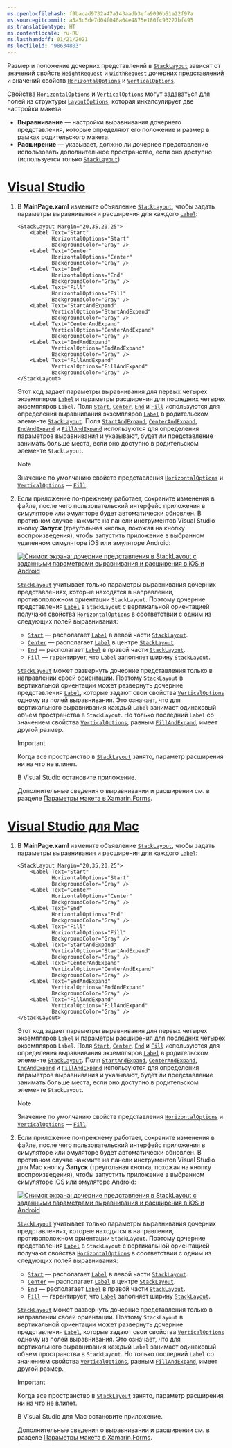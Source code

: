 ```yaml
---
ms.openlocfilehash: f9bacad9732a47a143aadb3efa9096b51a22f97a
ms.sourcegitcommit: a5a5c5de7d04f046a64e4875e180fc93227bf495
ms.translationtype: HT
ms.contentlocale: ru-RU
ms.lasthandoff: 01/21/2021
ms.locfileid: "98634803"
---
```

Размер и положение дочерних представлений в [`StackLayout`](xref:Xamarin.Forms.StackLayout) зависят от значений свойств [`HeightRequest`](xref:Xamarin.Forms.VisualElement.HeightRequest) и [`WidthRequest`](xref:Xamarin.Forms.VisualElement.WidthRequest) дочерних представлений и значений свойств [`HorizontalOptions`](xref:Xamarin.Forms.View.HorizontalOptions) и [`VerticalOptions`](xref:Xamarin.Forms.View.VerticalOptions).

Свойства [`HorizontalOptions`](xref:Xamarin.Forms.View.HorizontalOptions) и [`VerticalOptions`](xref:Xamarin.Forms.View.VerticalOptions) могут задаваться для полей из структуры [`LayoutOptions`](xref:Xamarin.Forms.LayoutOptions), которая инкапсулирует две настройки макета:

- **Выравнивание** — настройки выравнивания дочернего представления, которые определяют его положение и размер в рамках родительского макета.
- **Расширение** — указывает, должно ли дочернее представление использовать дополнительное пространство, если оно доступно (используется только [`StackLayout`](xref:Xamarin.Forms.StackLayout)).

# <a name="visual-studio"></a>[Visual Studio](#tab/vswin)

1. В **MainPage.xaml** измените объявление [`StackLayout`](xref:Xamarin.Forms.StackLayout), чтобы задать параметры выравнивания и расширения для каждого [`Label`](xref:Xamarin.Forms.Label):

    ```xaml
    <StackLayout Margin="20,35,20,25">
        <Label Text="Start"
               HorizontalOptions="Start"
               BackgroundColor="Gray" />
        <Label Text="Center"
               HorizontalOptions="Center"
               BackgroundColor="Gray" />
        <Label Text="End"
               HorizontalOptions="End"
               BackgroundColor="Gray" />
        <Label Text="Fill"
               HorizontalOptions="Fill"
               BackgroundColor="Gray" />
        <Label Text="StartAndExpand"
               VerticalOptions="StartAndExpand"
               BackgroundColor="Gray" />
        <Label Text="CenterAndExpand"
               VerticalOptions="CenterAndExpand"
               BackgroundColor="Gray" />
        <Label Text="EndAndExpand"
               VerticalOptions="EndAndExpand"
               BackgroundColor="Gray" />
        <Label Text="FillAndExpand"
               VerticalOptions="FillAndExpand"
               BackgroundColor="Gray" />
    </StackLayout>
    ```

    Этот код задает параметры выравнивания для первых четырех экземпляров [`Label`](xref:Xamarin.Forms.Label) и параметры расширения для последних четырех экземпляров `Label`. Поля [`Start`](xref:Xamarin.Forms.LayoutOptions.Start), [`Center`](xref:Xamarin.Forms.LayoutOptions.Center), [`End`](xref:Xamarin.Forms.LayoutOptions.End) и [`Fill`](xref:Xamarin.Forms.LayoutOptions.Fill) используются для определения выравнивания экземпляров [`Label`](xref:Xamarin.Forms.Label) в родительском элементе [`StackLayout`](xref:Xamarin.Forms.StackLayout). Поля [`StartAndExpand`](xref:Xamarin.Forms.LayoutOptions.StartAndExpand), [`CenterAndExpand`](xref:Xamarin.Forms.LayoutOptions.CenterAndExpand), [`EndAndExpand`](xref:Xamarin.Forms.LayoutOptions.EndAndExpand) и [`FillAndExpand`](xref:Xamarin.Forms.LayoutOptions.FillAndExpand) используются для определения параметров выравнивания и указывают, будет ли представление занимать больше места, если оно доступно в родительском элементе `StackLayout`.

    > [!NOTE]
    > Значение по умолчанию свойств представления [`HorizontalOptions`](xref:Xamarin.Forms.View.HorizontalOptions) и [`VerticalOptions`](xref:Xamarin.Forms.View.VerticalOptions) — [`Fill`](xref:Xamarin.Forms.LayoutOptions.Fill).

1. Если приложение по-прежнему работает, сохраните изменения в файле, после чего пользовательский интерфейс приложения в симуляторе или эмуляторе будет автоматически обновлен. В противном случае нажмите на панели инструментов Visual Studio кнопку **Запуск** (треугольная кнопка, похожая на кнопку воспроизведения), чтобы запустить приложение в выбранном удаленном симуляторе iOS или эмуляторе Android:

    [![Снимок экрана: дочерние представления в StackLayout с заданными параметрами выравнивания и расширения в iOS и Android](../images/alignment-expansion.png "StackLayout, содержащий экземпляры меток, с заданным выравниванием и расширением")](../images/alignment-expansion-large.png#lightbox "StackLayout, содержащий экземпляры меток, с заданным выравниванием и расширением")

    [`StackLayout`](xref:Xamarin.Forms.StackLayout) учитывает только параметры выравнивания дочерних представлениях, которые находятся в направлении, противоположном ориентации `StackLayout`. Поэтому дочерние представления [`Label`](xref:Xamarin.Forms.Label) в `StackLayout` с вертикальной ориентацией получают свойства [`HorizontalOptions`](xref:Xamarin.Forms.View.HorizontalOptions) в соответствии с одним из следующих полей выравнивания:

    - [`Start`](xref:Xamarin.Forms.LayoutOptions.Start) — располагает [`Label`](xref:Xamarin.Forms.Label) в левой части [`StackLayout`](xref:Xamarin.Forms.StackLayout).
    - [`Center`](xref:Xamarin.Forms.LayoutOptions.Center) — располагает [`Label`](xref:Xamarin.Forms.Label) в центре [`StackLayout`](xref:Xamarin.Forms.StackLayout).
    - [`End`](xref:Xamarin.Forms.LayoutOptions.End) — располагает [`Label`](xref:Xamarin.Forms.Label) в правой части [`StackLayout`](xref:Xamarin.Forms.StackLayout).
    - [`Fill`](xref:Xamarin.Forms.LayoutOptions.Fill) — гарантирует, что [`Label`](xref:Xamarin.Forms.Label) заполняет ширину [`StackLayout`](xref:Xamarin.Forms.StackLayout).

    [`StackLayout`](xref:Xamarin.Forms.StackLayout) может развернуть дочерние представления только в направлении своей ориентации. Поэтому `StackLayout` в вертикальной ориентации может развернуть дочерние представления [`Label`](xref:Xamarin.Forms.Label), которые задают свои свойства [`VerticalOptions`](xref:Xamarin.Forms.View.VerticalOptions) одному из полей выравнивания. Это означает, что для вертикального выравнивания каждый `Label` занимает одинаковый объем пространства в `StackLayout`. Но только последний `Label` со значением свойства [`VerticalOptions`](xref:Xamarin.Forms.View.VerticalOptions), равным [`FillAndExpand`](xref:Xamarin.Forms.LayoutOptions.FillAndExpand), имеет другой размер.

    > [!IMPORTANT]
    > Когда все пространство в [`StackLayout`](xref:Xamarin.Forms.StackLayout) занято, параметр расширения ни на что не влияет.

    В Visual Studio остановите приложение.

    Дополнительные сведения о выравнивании и расширении см. в разделе [Параметры макета в Xamarin.Forms](~/xamarin-forms/user-interface/layouts/layout-options.md).

# <a name="visual-studio-for-mac"></a>[Visual Studio для Mac](#tab/vsmac)

1. В **MainPage.xaml** измените объявление [`StackLayout`](xref:Xamarin.Forms.StackLayout), чтобы задать параметры выравнивания и расширения для каждого [`Label`](xref:Xamarin.Forms.Label):

    ```xaml
    <StackLayout Margin="20,35,20,25">
        <Label Text="Start"
               HorizontalOptions="Start"
               BackgroundColor="Gray" />
        <Label Text="Center"
               HorizontalOptions="Center"
               BackgroundColor="Gray" />
        <Label Text="End"
               HorizontalOptions="End"
               BackgroundColor="Gray" />
        <Label Text="Fill"
               HorizontalOptions="Fill"
               BackgroundColor="Gray" />
        <Label Text="StartAndExpand"
               VerticalOptions="StartAndExpand"
               BackgroundColor="Gray" />
        <Label Text="CenterAndExpand"
               VerticalOptions="CenterAndExpand"
               BackgroundColor="Gray" />
        <Label Text="EndAndExpand"
               VerticalOptions="EndAndExpand"
               BackgroundColor="Gray" />
        <Label Text="FillAndExpand"
               VerticalOptions="FillAndExpand"
               BackgroundColor="Gray" />
    </StackLayout>
    ```

    Этот код задает параметры выравнивания для первых четырех экземпляров [`Label`](xref:Xamarin.Forms.Label) и параметры расширения для последних четырех экземпляров `Label`. Поля [`Start`](xref:Xamarin.Forms.LayoutOptions.Start), [`Center`](xref:Xamarin.Forms.LayoutOptions.Center), [`End`](xref:Xamarin.Forms.LayoutOptions.End) и [`Fill`](xref:Xamarin.Forms.LayoutOptions.Fill) используются для определения выравнивания экземпляров [`Label`](xref:Xamarin.Forms.Label) в родительском элементе [`StackLayout`](xref:Xamarin.Forms.StackLayout). Поля [`StartAndExpand`](xref:Xamarin.Forms.LayoutOptions.StartAndExpand), [`CenterAndExpand`](xref:Xamarin.Forms.LayoutOptions.CenterAndExpand), [`EndAndExpand`](xref:Xamarin.Forms.LayoutOptions.EndAndExpand) и [`FillAndExpand`](xref:Xamarin.Forms.LayoutOptions.FillAndExpand) используются для определения параметров выравнивания и указывают, будет ли представление занимать больше места, если оно доступно в родительском элементе `StackLayout`.

    > [!NOTE]
    > Значение по умолчанию свойств представления [`HorizontalOptions`](xref:Xamarin.Forms.View.HorizontalOptions) и [`VerticalOptions`](xref:Xamarin.Forms.View.VerticalOptions) — [`Fill`](xref:Xamarin.Forms.LayoutOptions.Fill).

1. Если приложение по-прежнему работает, сохраните изменения в файле, после чего пользовательский интерфейс приложения в симуляторе или эмуляторе будет автоматически обновлен. В противном случае нажмите на панели инструментов Visual Studio для Mac кнопку **Запуск** (треугольная кнопка, похожая на кнопку воспроизведения), чтобы запустить приложение в выбранном симуляторе iOS или эмуляторе Android:

    [![Снимок экрана: дочерние представления в StackLayout с заданными параметрами выравнивания и расширения в iOS и Android](../images/alignment-expansion.png "StackLayout, содержащий экземпляры меток, с заданным выравниванием и расширением")](../images/alignment-expansion-large.png#lightbox "StackLayout, содержащий экземпляры меток, с заданным выравниванием и расширением")

    [`StackLayout`](xref:Xamarin.Forms.StackLayout) учитывает только параметры выравнивания дочерних представлениях, которые находятся в направлении, противоположном ориентации `StackLayout`. Поэтому дочерние представления [`Label`](xref:Xamarin.Forms.Label) в `StackLayout` с вертикальной ориентацией получают свойства [`HorizontalOptions`](xref:Xamarin.Forms.View.HorizontalOptions) в соответствии с одним из следующих полей выравнивания:

    - [`Start`](xref:Xamarin.Forms.LayoutOptions.Start) — располагает [`Label`](xref:Xamarin.Forms.Label) в левой части [`StackLayout`](xref:Xamarin.Forms.StackLayout).
    - [`Center`](xref:Xamarin.Forms.LayoutOptions.Center) — располагает [`Label`](xref:Xamarin.Forms.Label) в центре [`StackLayout`](xref:Xamarin.Forms.StackLayout).
    - [`End`](xref:Xamarin.Forms.LayoutOptions.End) — располагает [`Label`](xref:Xamarin.Forms.Label) в правой части [`StackLayout`](xref:Xamarin.Forms.StackLayout).
    - [`Fill`](xref:Xamarin.Forms.LayoutOptions.Fill) — гарантирует, что [`Label`](xref:Xamarin.Forms.Label) заполняет ширину [`StackLayout`](xref:Xamarin.Forms.StackLayout).

    [`StackLayout`](xref:Xamarin.Forms.StackLayout) может развернуть дочерние представления только в направлении своей ориентации. Поэтому `StackLayout` в вертикальной ориентации может развернуть дочерние представления [`Label`](xref:Xamarin.Forms.Label), которые задают свои свойства [`VerticalOptions`](xref:Xamarin.Forms.View.VerticalOptions) одному из полей выравнивания. Это означает, что для вертикального выравнивания каждый `Label` занимает одинаковый объем пространства в `StackLayout`. Но только последний `Label` со значением свойства [`VerticalOptions`](xref:Xamarin.Forms.View.VerticalOptions), равным [`FillAndExpand`](xref:Xamarin.Forms.LayoutOptions.FillAndExpand), имеет другой размер.

    > [!IMPORTANT]
    > Когда все пространство в [`StackLayout`](xref:Xamarin.Forms.StackLayout) занято, параметр расширения ни на что не влияет.

    В Visual Studio для Mac остановите приложение.

    Дополнительные сведения о выравнивании и расширении см. в разделе [Параметры макета в Xamarin.Forms](~/xamarin-forms/user-interface/layouts/layout-options.md).
